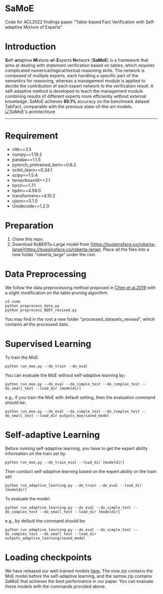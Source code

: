# SaMoE
Code for ACL2022 findings paper "Table-based Fact Verification with Self-adaptive Mixture of Experts"
# Introduction
**S**elf-**a**daptive **M**ixture-**o**f-**E**xperts **N**etwork (**SaMoE**) is a framework that aims at dealing with statement verification based on tables, which requires complicated numerical/logical/textual reasoning skills. The network is composed of multiple experts, each handling a specific part of the semantics for reasoning, whereas a management module is applied to decide the contribution of each expert network to the verification result. A self-adaptive method is developed to teach the management module combining results of different experts more efficiently without external knowledge. SaMoE achieves **85.1%** accuracy on the benchmark dataset TabFact, comparable with the previous state-of-the-art models. 
![SaMoE's architechture](https://github.com/Zhouyx17/SaMoE/blob/main/overview.png?raw=true)
***
# Requirement
- nltk==3.5
- numpy==1.19.2
- pandas==1.1.5
- pytorch_pretrained_bert==0.6.2
- scikit_learn==0.24.1
- scipy==1.5.4
- tensorboardX==2.1
- torch==1.7.1
- tqdm==4.59.0
- transformers==4.10.2
- ujson==5.1.0
- Unidecode==1.2.0
# Preparation
1. Clone this repo.   
2. Download RoBERTa-Large model from [https://huggingface.co/roberta-large](https://huggingface.co/roberta-large). Place all the files into a new folder "roberta_large" under the root.
# Data Preprocessing
We follow the data preprocessing method proposed in [Chen et al.2019](https://github.com/wenhuchen/Table-Fact-Checking) with a slight modification on the table pruning algorithm:
```
cd code
python preprocess_data.py
python preprocess_BERT_revised.py
```
You may find in the root a new folder "processed_datasets_revised", which contains all the processed data.
# Supervised Learning
To train the MoE:
```
python run_moe.py --do_train --do_eval
```
You can evaluate the MoE without self-adaptive learning by:
```
python run_moe.py --do_eval --do_simple_test --do_complex_test --do_small_test --load_dir [modeldir]
```
e.g., if you train the MoE with default setting, then the evaluation command should be:
```
python run_moe.py --do_eval --do_simple_test --do_complex_test --do_small_test --load_dir outputs_moe/saved_model
```
# Self-adaptive Learning
Before running self-adaptive learning, you have to get the expert ability information on the train set by:
```
python run_moe.py --do_train_eval --load_dir [modeldir]
```
Then conduct self-adaptive learning based on the expert ability on the train set:
```
python run_adaptive_learning.py --do_train --do_eval --load_dir [modeldir]
```
To evaluate the model:
```
python run_adaptive_learning.py --do_eval --do_simple_test --do_complex_test --do_small_test --load_dir [modeldir]
```
e.g., by default the command should be:
```
python run_adaptive_learning.py --do_eval --do_simple_test --do_complex_test --do_small_test --load_dir outputs_adaptive_learning/saved_model
```
# Loading checkpoints
We have released our well-trained models [here](https://drive.google.com/drive/folders/1vYDF3-c6XatPZkpBVrpX30GfvAfovWOg?usp=sharing). The moe.zip contains the MoE model before the self-adaptive learning, and the samoe.zip contains SaMoE that achieves the best performance in our paper. You can evaluate these models with the commands provided above.

